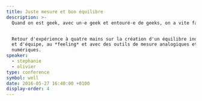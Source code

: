 ```yaml
---
title: Juste mesure et bon équilibre
description: >-
  Quand on est geek, avec un·e geek et entouré·e de geeks, on a vite fait d'être inondé de messages, signaux et de tâches à traiter.


  Retour d'expérience à quatre mains sur la création d'un équilibre individuel
  et d'équipe, au *feeling* et avec des outils de mesure analogiques et
  numériques.
speaker:
  - stephanie
  - olivier
type: conference
symbol: well
date: 2016-05-27 16:40:00 +0100
display-order: 4
---
```

